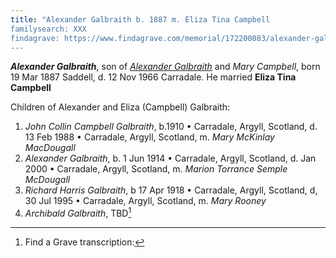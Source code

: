 ```yaml
---
title: "Alexander Galbraith b. 1887 m. Eliza Tina Campbell
familysearch: XXX
findagrave: https://www.findagrave.com/memorial/172200083/alexander-galbraith
---
```

***Alexander Galbraith***, son of *[Alexander Galbraith](galbraith-alexander-1854.md)* and *Mary Campbell*, born 19 Mar 1887 Saddell, d. 12 Nov 1966 Carradale.
He married **Eliza Tina Campbell**

Children of Alexander and Eliza (Campbell) Galbraith:

1. *John Collin Campbell Galbraith*, b.1910 • Carradale, Argyll, Scotland, d. 13 Feb 1988 • Carradale, Argyll, Scotland, m. *Mary McKinlay MacDougall*
2. *Alexander Galbraith*, b. 1 Jun 1914 • Carradale, Argyll, Scotland, d. Jan 2000 • Carradale, Argyll, Scotland, m. *Marion Torrance Semple McDougall*
3. *Richard Harris Galbraith*, b 17 Apr 1918 • Carradale, Argyll, Scotland, d,  30 Jul 1995 • Carradale, Argyll, Scotland, m. *Mary Rooney*
4. *Archibald Galbraith*, TBD[^death]

[^death]: Find a Grave transcription:
